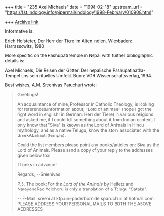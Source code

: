+++
title = "235 Axel Michaels"
date = "1998-02-18"
upstream_url = "https://list.indology.info/pipermail/indology/1998-February/010908.html"

+++
[Archive link](https://list.indology.info/pipermail/indology/1998-February/010908.html)

Informative is:

Erich Hofsteter, Der Herr der Tiere im Alten Indien. Wiesbaden:
Harrassowitz, 1980

More specific on the Pashupati temple in Nepal with further
bibliographic details is:

Axel Michaels,  Die Reisen der Götter. Der nepalische
Pashupatiaatha-Tempel uns sein rituelles Umfeld. Bonn: VGH
Wissenschaftsverlag, 1994.

Best wishes, A.M.
Sreenivas Paruchuri wrote:
>
> Greetings!
>
> An acquaintance of mine, Professor in Catholic Theology, is looking for
> references/information about; "Lord of animals" (hope I got the right word
> in english! in German: Herr der Tiere) in various religions and asked me,
> if I could tell something about it from Indian context. I only know that
> "Siva" is known as the Lord of Animals in Hindu mythology, and as a native
> Telugu, know the story associated with the SreekALahasti (temple).
>
> Could the list members please point any books/articles on: Siva as the
> Lord of Animals. Please send a copy of your reply to the addresses given
> below too!
>
> Thanks in advance!
>
> Regards,                --Sreenivas
>
> P.S. The book: _For the Lord of the Animals_ by Heifetz and NarayanaRao
>          Velcheru is only a translation of a Telugu "Sataka".
>
> --
> E-Mail: sreeni at ktp.uni-paderborn.de
>         sparuchuri at hotmail.com
>         PLEASE ADDRESS YOUR PERSONAL MAILS TO BOTH THE ABOVE ADDRESSES



